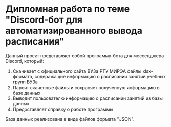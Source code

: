 # Дипломная работа по теме "Discord-бот для автоматизированного вывода расписания"
Данный проект представляет собой программу-бота для мессенджера Discord, который:

1.  Скачивает с официального сайта ВУЗа РТУ МИРЭА файлы xlsx-формата, содеражащие информацию о расписании занятий учебных групп ВУЗа
2.  Парсит скаченные файлы и сохраняет полученную информацию в базе данных
3.  Выводит пользователю информацию о расписании занятий из базы данных
4.  Предоставляет справку о работе программы

База данных реализована в виде файлов формата "JSON".

